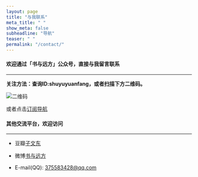 ```yaml
---
layout: page
title: "与我联系"
meta_title: " "
show_meta: false
subheadline: "导航"
teaser: " "
permalink: "/contact/"
---
```


<h4><strong>欢迎通过「书与远方」公众号，直接与我留言联系</strong></h4>

<hr>

<strong>关注方法：查询ID:shuyuyuanfang，或者扫描下方二维码。</strong>

<img src="{{ site.url}}/images/shuyuyuanfang.jpg" alt="二维码">

或者点击<a href="http://mp.weixin.qq.com/s?__biz=MzAxODMzNjE1Nw==&mid=210505120&idx=1&sn=a624436b6a5195f2082084e31118a76c#rd">订阅导航</a>



<h4><strong>其他交流平台，欢迎访问</strong></h4>

<hr>

- 豆瓣[子文东](http://www.douban.com/people/gaobiedeying/)

- 微博[书与远方](http://weibo.com/shuyuyuanfang)

- E-mail(QQ): 375583428@qq.com 



 
